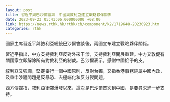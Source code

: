 ```yaml
---
layout: post
title: 習近平與巴沙爾會談　中國與敘利亞建立戰略夥伴關係
date: 2023-09-23 05:41:06.000000000 +08:00
link: https://news.rthk.hk/rthk/ch/component/k2/1719648-20230923.htm
categories: rthk
---
```


國家主席習近平與敘利亞總統巴沙爾會談後，兩國宣布建立戰略夥伴關係。

習近平指出，中方支持敘利亞反對外來干涉，支持敘利亞開展重建。中方又敦促有關國家立即解除所有對敘利亞的制裁。巴沙爾表示，感謝中國給予的支。

敘利亞又強調，堅定奉行一個中國原則，反對台獨，又指香港事務純屬中國內政，及重申涉疆問題是反暴恐、去極端化和反分裂問題。

西方傳媒指，敘利亞衝突爆發以來，這次是巴沙爾首次到中國，是要尋求進一步支持。
